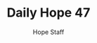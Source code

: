 ---
image: /assets/img/daily-hope-default-artwork.png
title: Daily Hope 47
number: 47
categories:
  - Daily Hope
author: Hope Staff
notes: Daily Hope 47
embed: >-
  <iframe style="border-radius:12px" src="https://open.spotify.com/embed/episode/6SPCR5cjhu3LTv9c9tY3XU?utm_source=generator" width="100%" height="352" frameBorder="0" allowfullscreen="" allow="autoplay; clipboard-write; encrypted-media; fullscreen; picture-in-picture" loading="lazy"></iframe>
---